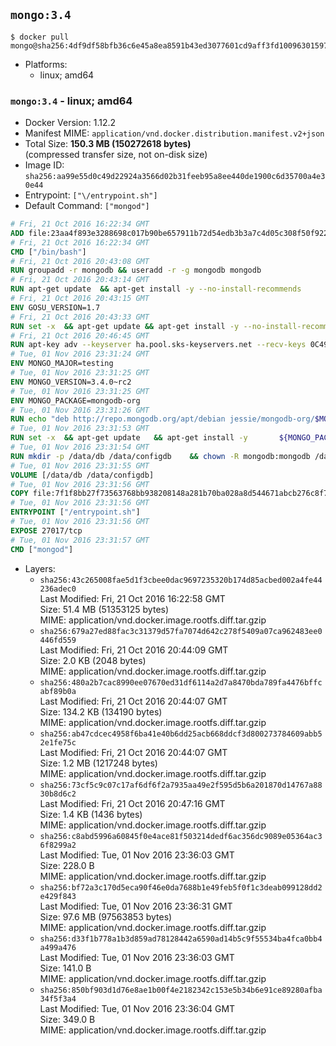 ## `mongo:3.4`

```console
$ docker pull mongo@sha256:4df9df58bfb36c6e45a8ea8591b43ed3077601cd9aff3fd10096301597d93e73
```

-	Platforms:
	-	linux; amd64

### `mongo:3.4` - linux; amd64

-	Docker Version: 1.12.2
-	Manifest MIME: `application/vnd.docker.distribution.manifest.v2+json`
-	Total Size: **150.3 MB (150272618 bytes)**  
	(compressed transfer size, not on-disk size)
-	Image ID: `sha256:aa99e55d0c49d22924a3566d02b31feeb95a8ee440de1900c6d35700a4e30e44`
-	Entrypoint: `["\/entrypoint.sh"]`
-	Default Command: `["mongod"]`

```dockerfile
# Fri, 21 Oct 2016 16:22:34 GMT
ADD file:23aa4f893e3288698c017b90be657911b72d54edb3b3a7c4d05c308f50f9228f in / 
# Fri, 21 Oct 2016 16:22:34 GMT
CMD ["/bin/bash"]
# Fri, 21 Oct 2016 20:43:08 GMT
RUN groupadd -r mongodb && useradd -r -g mongodb mongodb
# Fri, 21 Oct 2016 20:43:14 GMT
RUN apt-get update 	&& apt-get install -y --no-install-recommends 		numactl 	&& rm -rf /var/lib/apt/lists/*
# Fri, 21 Oct 2016 20:43:15 GMT
ENV GOSU_VERSION=1.7
# Fri, 21 Oct 2016 20:43:33 GMT
RUN set -x 	&& apt-get update && apt-get install -y --no-install-recommends ca-certificates wget && rm -rf /var/lib/apt/lists/* 	&& wget -O /usr/local/bin/gosu "https://github.com/tianon/gosu/releases/download/$GOSU_VERSION/gosu-$(dpkg --print-architecture)" 	&& wget -O /usr/local/bin/gosu.asc "https://github.com/tianon/gosu/releases/download/$GOSU_VERSION/gosu-$(dpkg --print-architecture).asc" 	&& export GNUPGHOME="$(mktemp -d)" 	&& gpg --keyserver ha.pool.sks-keyservers.net --recv-keys B42F6819007F00F88E364FD4036A9C25BF357DD4 	&& gpg --batch --verify /usr/local/bin/gosu.asc /usr/local/bin/gosu 	&& rm -r "$GNUPGHOME" /usr/local/bin/gosu.asc 	&& chmod +x /usr/local/bin/gosu 	&& gosu nobody true 	&& apt-get purge -y --auto-remove ca-certificates wget
# Fri, 21 Oct 2016 20:46:45 GMT
RUN apt-key adv --keyserver ha.pool.sks-keyservers.net --recv-keys 0C49F3730359A14518585931BC711F9BA15703C6
# Tue, 01 Nov 2016 23:31:24 GMT
ENV MONGO_MAJOR=testing
# Tue, 01 Nov 2016 23:31:25 GMT
ENV MONGO_VERSION=3.4.0~rc2
# Tue, 01 Nov 2016 23:31:25 GMT
ENV MONGO_PACKAGE=mongodb-org
# Tue, 01 Nov 2016 23:31:26 GMT
RUN echo "deb http://repo.mongodb.org/apt/debian jessie/mongodb-org/$MONGO_MAJOR main" > /etc/apt/sources.list.d/mongodb-org.list
# Tue, 01 Nov 2016 23:31:53 GMT
RUN set -x 	&& apt-get update 	&& apt-get install -y 		${MONGO_PACKAGE}=$MONGO_VERSION 		${MONGO_PACKAGE}-server=$MONGO_VERSION 		${MONGO_PACKAGE}-shell=$MONGO_VERSION 		${MONGO_PACKAGE}-mongos=$MONGO_VERSION 		${MONGO_PACKAGE}-tools=$MONGO_VERSION 	&& rm -rf /var/lib/apt/lists/* 	&& rm -rf /var/lib/mongodb 	&& mv /etc/mongod.conf /etc/mongod.conf.orig
# Tue, 01 Nov 2016 23:31:54 GMT
RUN mkdir -p /data/db /data/configdb 	&& chown -R mongodb:mongodb /data/db /data/configdb
# Tue, 01 Nov 2016 23:31:55 GMT
VOLUME [/data/db /data/configdb]
# Tue, 01 Nov 2016 23:31:56 GMT
COPY file:7f1f8bb27f73563768bb938208148a281b70ba028a8d544671abcb276c8f741c in /entrypoint.sh 
# Tue, 01 Nov 2016 23:31:56 GMT
ENTRYPOINT ["/entrypoint.sh"]
# Tue, 01 Nov 2016 23:31:56 GMT
EXPOSE 27017/tcp
# Tue, 01 Nov 2016 23:31:57 GMT
CMD ["mongod"]
```

-	Layers:
	-	`sha256:43c265008fae5d1f3cbee0dac9697235320b174d85acbed002a4fe44236adec0`  
		Last Modified: Fri, 21 Oct 2016 16:22:58 GMT  
		Size: 51.4 MB (51353125 bytes)  
		MIME: application/vnd.docker.image.rootfs.diff.tar.gzip
	-	`sha256:679a27ed88fac3c31379d57fa7074d642c278f5409a07ca962483ee0446fd559`  
		Last Modified: Fri, 21 Oct 2016 20:44:09 GMT  
		Size: 2.0 KB (2048 bytes)  
		MIME: application/vnd.docker.image.rootfs.diff.tar.gzip
	-	`sha256:480a2b7cac8990ee07670ed31df6114a2d7a8470bda789fa4476bffcabf89b0a`  
		Last Modified: Fri, 21 Oct 2016 20:44:07 GMT  
		Size: 134.2 KB (134190 bytes)  
		MIME: application/vnd.docker.image.rootfs.diff.tar.gzip
	-	`sha256:ab47cdcec4958f6ba41e40b6dd25acb668ddcf3d800273784609abb52e1fe75c`  
		Last Modified: Fri, 21 Oct 2016 20:44:07 GMT  
		Size: 1.2 MB (1217248 bytes)  
		MIME: application/vnd.docker.image.rootfs.diff.tar.gzip
	-	`sha256:73cf5c9c07c17af6df6f2a7935aa49e2f595d5b6a201870d14767a8830b8d6c2`  
		Last Modified: Fri, 21 Oct 2016 20:47:16 GMT  
		Size: 1.4 KB (1436 bytes)  
		MIME: application/vnd.docker.image.rootfs.diff.tar.gzip
	-	`sha256:c8abd5996a60845f0e4ace81f503214dedf6ac356dc9089e05364ac36f8299a2`  
		Last Modified: Tue, 01 Nov 2016 23:36:03 GMT  
		Size: 228.0 B  
		MIME: application/vnd.docker.image.rootfs.diff.tar.gzip
	-	`sha256:bf72a3c170d5eca90f46e0da7688b1e49feb5f0f1c3deab099128dd2e429f843`  
		Last Modified: Tue, 01 Nov 2016 23:36:31 GMT  
		Size: 97.6 MB (97563853 bytes)  
		MIME: application/vnd.docker.image.rootfs.diff.tar.gzip
	-	`sha256:d33f1b778a1b3d859ad78128442a6590ad14b5c9f55534ba4fca0bb4a499a476`  
		Last Modified: Tue, 01 Nov 2016 23:36:03 GMT  
		Size: 141.0 B  
		MIME: application/vnd.docker.image.rootfs.diff.tar.gzip
	-	`sha256:850bf903d1d76e8ae1b00f4e2182342c153e5b34b6e91ce89280afba34f5f3a4`  
		Last Modified: Tue, 01 Nov 2016 23:36:04 GMT  
		Size: 349.0 B  
		MIME: application/vnd.docker.image.rootfs.diff.tar.gzip
